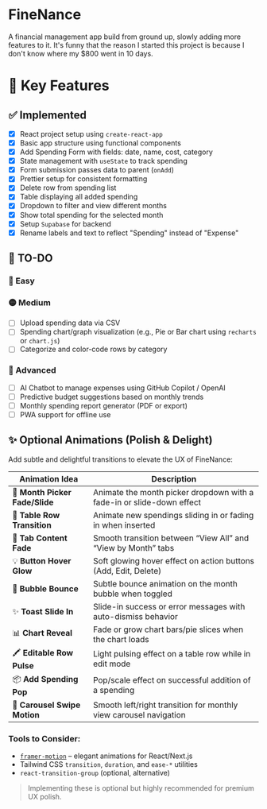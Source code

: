 # FineNance
A financial management app build from ground up, slowly adding more features to it.
It's funny that the reason I started this project is because I don't know where my $800 went in 10 days.

# 🧾 Key Features

## ✅ Implemented
- [x] React project setup using `create-react-app`
- [x] Basic app structure using functional components
- [x] Add Spending Form with fields: date, name, cost, category
- [x] State management with `useState` to track spending
- [x] Form submission passes data to parent (`onAdd`)
- [x] Prettier setup for consistent formatting
- [x] Delete row from spending list  
- [x] Table displaying all added spending  
- [x] Dropdown to filter and view different months  
- [x] Show total spending for the selected month  
- [x] Setup `Supabase` for backend
- [x] Rename labels and text to reflect "Spending" instead of "Expense"  

## 🔧 TO-DO

### 🔹 Easy

### 🟡 Medium
- [ ] Upload spending data via CSV  
- [ ] Spending chart/graph visualization (e.g., Pie or Bar chart using `recharts` or `chart.js`)  
- [ ] Categorize and color-code rows by category

### 🔴 Advanced
- [ ] AI Chatbot to manage expenses using GitHub Copilot / OpenAI  
- [ ] Predictive budget suggestions based on monthly trends  
- [ ] Monthly spending report generator (PDF or export)  
- [ ] PWA support for offline use  

## ✨ Optional Animations (Polish & Delight)

Add subtle and delightful transitions to elevate the UX of FineNance:

| Animation Idea              | Description                                                                 |
|-----------------------------|-----------------------------------------------------------------------------|
| 🎯 **Month Picker Fade/Slide**  | Animate the month picker dropdown with a fade-in or slide-down effect        |
| 🚀 **Table Row Transition**     | Animate new spendings sliding in or fading in when inserted                  |
| 🔄 **Tab Content Fade**        | Smooth transition between “View All” and “View by Month” tabs                |
| 💡 **Button Hover Glow**       | Soft glowing hover effect on action buttons (Add, Edit, Delete)              |
| 📆 **Bubble Bounce**           | Subtle bounce animation on the month bubble when toggled                     |
| ✨ **Toast Slide In**          | Slide-in success or error messages with auto-dismiss behavior                |
| 📊 **Chart Reveal**            | Fade or grow chart bars/pie slices when the chart loads                      |
| 🖍 **Editable Row Pulse**      | Light pulsing effect on a table row while in edit mode                       |
| 📦 **Add Spending Pop**        | Pop/scale effect on successful addition of a spending                        |
| 🎠 **Carousel Swipe Motion**   | Smooth left/right transition for monthly view carousel navigation            |

### Tools to Consider:
- [`framer-motion`](https://www.framer.com/motion/) – elegant animations for React/Next.js
- Tailwind CSS `transition`, `duration`, and `ease-*` utilities
- `react-transition-group` (optional, alternative)

> Implementing these is optional but highly recommended for premium UX polish.
